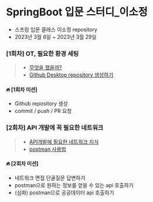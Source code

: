# SpringBoot 입문 스터디_이소정

- 스프링 입문 클래스 이소정 repository  
- 2023년 3월 6일 ~ 2023년 3월 29일

### [1회차] OT, 필요한 환경 세팅 
> - [무엇을 했을까?](https://velog.io/@xxoznge/Spring-Boot-%EC%9E%85%EB%AC%B8-%EC%8A%A4%ED%84%B0%EB%94%94-1%ED%9A%8C%EC%B0%A8)  
> - [Github Desktop repository 생성하기]()  

#### 🔥 [1회차 미션] 
- Github repository 생성   
- commit / push / PR 요청  

### [2회차] API 개발에 꼭 필요한 네트워크  
> - [API개발에 필요한 네트워크 지식](https://velog.io/@xxoznge/SpringBoot-%EC%9E%85%EB%AC%B8-%EC%8A%A4%ED%84%B0%EB%94%94-2%ED%9A%8C%EC%B0%A8-API%EB%9E%80)  
> - [postman 사용법](https://velog.io/@xxoznge/SpringBoot-%EC%9E%85%EB%AC%B8-%EC%8A%A4%ED%84%B0%EB%94%94-2%ED%9A%8C%EC%B0%A8)  

#### 🔥 [2회차 미션]
- 네트워크 면접 단골질문 답변하기   
- postman으로 원하는 정보를 얻을 수 있는 api 호출하기  
- (심화) postman으로 공공데이터 api 호출하기
